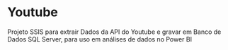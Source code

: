 # Youtube
Projeto SSIS para extrair Dados da API do Youtube e gravar em Banco de Dados SQL Server, para uso em análises de dados no Power BI
